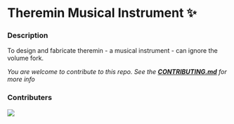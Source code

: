 # Theremin Musical Instrument ✨

### Description
To design and fabricate theremin - a musical instrument - can ignore the volume fork.

*You are welcome to contribute to this repo. See the [**CONTRIBUTING.md**](./CONTRIBUTING.md) for more info*

### Contributers
<a href="https://github.com/pattarai/theremin-musical-instrument/graphs/contributors">
  <img src="https://contrib.rocks/image?repo=pattarai/theremin-musical-instrument" />
</a>


